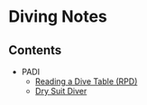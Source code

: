 # Diving Notes

## Contents

* PADI
  * [Reading a Dive Table (RPD)](/PADI/DiveTable(RPD).md)
  * [Dry Suit Diver](/PADI/DrySuitDiver/0-index.md)